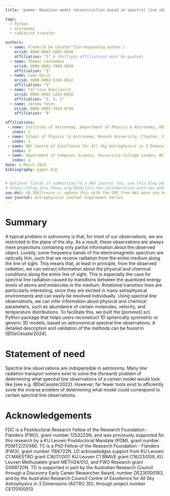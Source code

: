 ```yaml
---
title: 'pomme: Bayesian model reconstruction based on spectral line observations'

tags:
  - Python
  - astronomy
  - radiative transfer

authors:
  - name: Frederik De Ceuster^[Corresponding author.]
    orcid: 0000-0001-5887-8498
    affiliation: "1" # (Multiple affiliations must be quoted)
  - name: Thomas Ceulemans
    orcid: 0000-0002-7808-9039
    affiliation: "1"
  - name: Leen Decin
    orcid: 0000-0002-5342-8612
    affiliation: "1"
  - name: Ta\"issa Danilovich
    orcid: 0000-0002-1283-6038
    affiliation: "2, 3, 1"
  - name: Jeremy Yates
    orcid: 0000-0003-1954-8749
    affiliation: "4"

affiliations:
 - name: Institute of Astronomy, Department of Physics & Astronomy, KU Leuven, Celestijnenlaan 200D, 3001 Leuven, Belgium
   index: 1
 - name: School of Physics \& Astronomy, Monash University, Clayton, Victoria, Australia
   index: 2
 - name: ARC Centre of Excellence for All Sky Astrophysics in 3 Dimensions (ASTRO 3D), Clayton, Victoria, Australia
   index: 3
 - name: Department of Computer Science, University College London, WC1E 6EA, London, United Kingdom
   index: 4
date: 1 March 2024
bibliography: paper.bib


# Optional fields if submitting to a AAS journal too, see this blog post:
# https://blog.joss.theoj.org/2018/12/a-new-collaboration-with-aas-publishing
aas-doi: 10.3847/xxxxx <- update this with the DOI from AAS once you know it.
aas-journal: Astrophysical Journal Supplement Series
---
```



# Summary
A typical problem in astronomy is that, for most of our observations, we are restricted to the plane of the sky.
As a result, these observations are always mere projections containing only partial information about the observed object.
Luckily, some frequency bands of the electromagnetic spectrum are optically thin, such that we receive radiation from the entire medium along the line of sight.
This means that, at least in principle, from the observed radiation, we can extract information about the physical and chemical conditions along the entire line of sight.
This is especially the case for spectral line radiation caused by transitions between the quantized energy levels of atoms and molecules in the medium.
Rotational transition lines are particularly interesting, since they are excited in many astrophysical environments and can easily be resolved individually.
Using spectral line observations, we can infer information about physical and chemical parameters, such as abundance of certain molecules, velocity, and temperature distributions.
To facilitate this, we built the [pomme]{.sc} Python package that helps users reconstruct 1D spherically symmetric or generic 3D models, based on astronomical spectral line observations.
A detailed description and validation of the methods can be found in [@DeCeuster2024].


# Statement of need
Spectral line observations are indispensible in astronomy.
Many line radiation transport solvers exist to solve the (forward) problem of determining what spectral line observations of a certain model would look like [see e.g. @DeCeuster2022].
However, far fewer tools exist to efficiently sovle the inverse problem of determining what model could correspond to certain spectral line observations.




<!-- [@DeCeuster:2022] -->

<!-- 
Recent high-resolution observations exposed the intricate and intrinsically 3D
morphologies of stellar winds around evolved stars [@Decin:2020]. The sheer amount of complexity that is
observed, makes it difficult to interpret the observations and necessitates the use of
3D hydrodynamics, chemistry and radiative transfer models to study their origin and
evolution [@ElMellah:2020; @Maes:2021; @Malfait:2021]. Their intricate
morpho-kinematics, moreover, makes their appearance in (synthetic) observations far from evident
(see e.g.\ the intricate structures in \autoref{fig:example}). Therefore, to study these and other complex
morpho-kinematical objects, it is essential to understand how their models would
appear in observations. This can be achieved, by creating synthetic observations
with Magritte.
Examples and analytic as well as cross-code benchmarks can be found in the documentation and in [@DeCeuster:2019; @DeCeuster:2020].

![Example of a synthetic observation of the CO($v=0$, $J=1-0$) transition, created with Magritte for a hydrodynamics model of an asymptotic giant branch (AGB) star, as it is perturbed by a companion [this is model \textsc{v10e50} in @Malfait:2021]. \label{fig:example}](example.png) -->


<!-- # Method
The Bayesian reconstruction algorithm aims to maximise the posterior distribution, $p(\boldsymbol{m}|\boldsymbol{m})$, of a model $\boldsymbol{m}$, given an observation $\boldsymbol{o}$.
Using Bayes' rule
$$
$$
We provide several prior -->



# Acknowledgements

FDC is a Postdoctoral Research Fellow of the Research Foundation - Flanders (FWO), grant number 1253223N, and was previously supported for this research by a KU Leuven Postdoctoral Mandate (PDM), grant number PDMT2/21/066.
TC is a PhD Fellow of the Research Foundation - Flanders (FWO), grant number 1166722N.
LD acknowledges support from KU Leuven C1 MAESTRO grant C16/17/007, KU Leuven C1 BRAVE grant C16/23/009, KU Leuven Methusalem grant METH24/012, and FWO Research grant G099720N.
TD is supported in part by the Australian Research Council through a Discovery Early Career Researcher Award, number DE230100183, and by the Australian Research Council Centre of Excellence for All Sky Astrophysics in 3 Dimensions (ASTRO 3D), through project number CE170100013.